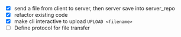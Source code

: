 - [x] send a file from client to server, then server save into server_repo
- [x] refactor existing code
- [x] make cli interactive to upload `UPLOAD <filename>`
- [ ] Define protocol for file transfer